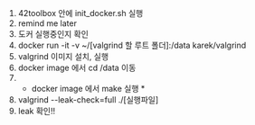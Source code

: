 1. 42toolbox 안에 init_docker.sh 실행
2. remind me later
3. 도커 실행중인지 확인
4. docker run -it -v ~/[valgrind 할 루트 폴더]:/data karek/valgrind
5. valgrind 이미지 설치, 실행
6. docker image 에서  cd /data 이동
7. * docker image 에서 make 실행 * 
8. valgrind --leak-check=full ./[실행파일]
9. leak 확인!!
